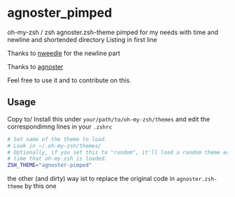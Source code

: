 # agnoster_pimped
oh-my-zsh / zsh agnoster.zsh-theme 
pimped for my needs with time and newline and shortended directory Listing in first line

Thanks to [nweedle](github.com/nweddle) for the newline part

Thanks to [agnoster](https://gist.github.com/agnoster)

Feel free to use it and to contribute on this.

## Usage
Copy to/ Install this under `your/path/to/oh-my-zsh/themes` and edit the correspondimng lines in your `.zshrc`

```sh
# Set name of the theme to load.
# Look in ~/.oh-my-zsh/themes/
# Optionally, if you set this to "random", it'll load a random theme each
# time that oh-my-zsh is loaded.
ZSH_THEME="agnoster-pimped"
```

the other (and dirty) way ist to replace the original code in `agnoster.zsh-theme` by this one

